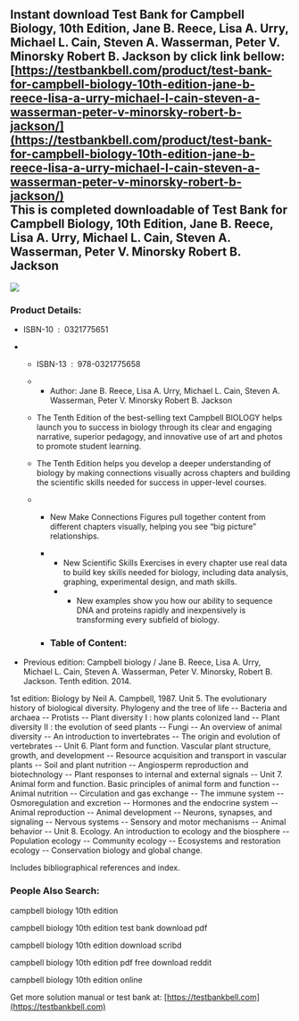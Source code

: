 Instant download **Test Bank for Campbell Biology, 10th Edition, Jane B. Reece, Lisa A. Urry, Michael L. Cain, Steven A. Wasserman, Peter V. Minorsky Robert B. Jackson** by click link bellow:  
[https://testbankbell.com/product/test-bank-for-campbell-biology-10th-edition-jane-b-reece-lisa-a-urry-michael-l-cain-steven-a-wasserman-peter-v-minorsky-robert-b-jackson/](https://testbankbell.com/product/test-bank-for-campbell-biology-10th-edition-jane-b-reece-lisa-a-urry-michael-l-cain-steven-a-wasserman-peter-v-minorsky-robert-b-jackson/)  
This is completed downloadable of Test Bank for Campbell Biology, 10th Edition, Jane B. Reece, Lisa A. Urry, Michael L. Cain, Steven A. Wasserman, Peter V. Minorsky Robert B. Jackson
--------------------------------------------------------------------------------------------------------------------------------------------------------------------------------------


![](https://testbankbell.com/wp-content/uploads/2023/05/0321775651_TB.jpg)
### Product Details:


* ISBN-10 ‏ : ‎ 0321775651
* * ISBN-13 ‏ : ‎ 978-0321775658
  * * Author: Jane B. Reece, Lisa A. Urry, Michael L. Cain, Steven A. Wasserman, Peter V. Minorsky Robert B. Jackson
   
  * The Tenth Edition of the best-selling text Campbell BIOLOGY helps launch you to success in biology through its clear and engaging narrative, superior pedagogy, and innovative use of art and photos to promote student learning.
 
  * The Tenth Edition helps you develop a deeper understanding of biology by making connections visually across chapters and building the scientific skills needed for success in upper-level courses.
  * * New Make Connections Figures pull together content from different chapters visually, helping you see “big picture” relationships.
    * * New Scientific Skills Exercises in every chapter use real data to build key skills needed for biology, including data analysis, graphing, experimental design, and math skills.
      * * New examples show you how our ability to sequence DNA and proteins rapidly and inexpensively is transforming every subfield of biology.
       
    * ### Table of Content:
   
* Previous edition: Campbell biology / Jane B. Reece, Lisa A. Urry, Michael L. Cain, Steven A. Wasserman, Peter V. Minorsky, Robert B. Jackson. Tenth edition. 2014.

1st edition: Biology by Neil A. Campbell, 1987. Unit 5. The evolutionary history of biological diversity. Phylogeny and the tree of life -- Bacteria and archaea -- Protists -- Plant diversity I : how plants colonized land -- Plant diversity II : the evolution of seed plants -- Fungi -- An overview of animal diversity -- An introduction to invertebrates -- The origin and evolution of vertebrates -- Unit 6. Plant form and function. Vascular plant structure, growth, and development -- Resource acquisition and transport in vascular plants -- Soil and plant nutrition -- Angiosperm reproduction and biotechnology -- Plant responses to internal and external signals -- Unit 7. Animal form and function. Basic principles of animal form and function -- Animal nutrition -- Circulation and gas exchange -- The immune system -- Osmoregulation and excretion -- Hormones and the endocrine system -- Animal reproduction -- Animal development -- Neurons, synapses, and signaling -- Nervous systems -- Sensory and motor mechanisms -- Animal behavior -- Unit 8. Ecology. An introduction to ecology and the biosphere -- Population ecology -- Community ecology -- Ecosystems and restoration ecology -- Conservation biology and global change.


Includes bibliographical references and index.




### People Also Search:


campbell biology 10th edition

campbell biology 10th edition test bank download pdf

campbell biology 10th edition download scribd

campbell biology 10th edition pdf free download reddit

campbell biology 10th edition online


   Get more solution manual or test bank at: [https://testbankbell.com](https://testbankbell.com)
